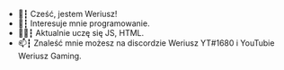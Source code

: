 - 👋┇ Cześć, jestem Weriusz!
- 👀┇ Interesuje mnie programowanie.
- 👨‍🏫┇ Aktualnie uczę się JS, HTML.
- 📫┇ Znaleść mnie możesz na discordzie Weriusz YT#1680 i YouTubie Weriusz Gaming.
